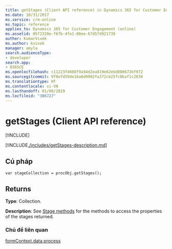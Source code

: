 ```yaml
---
title: getStages (Client API reference) in Dynamics 365 for Customer Engagement| MicrosoftDocs
ms.date: 10/31/2017
ms.service: crm-online
ms.topic: reference
applies_to: Dynamics 365 for Customer Engagement (online)
ms.assetid: 05f2320e-f6fb-4fe1-88ee-67d57d921738
author: KumarVivek
ms.author: kvivek
manager: amyla
search.audienceType:
- developer
search.app:
- D365CE
ms.openlocfilehash: c11223f4608f9a94d2ea819e62ebd800672bf972
ms.sourcegitcommit: 9f0efd59de16a6d9902fa372cb25fc0baf1c2838
ms.translationtype: HT
ms.contentlocale: vi-VN
ms.lasthandoff: 01/08/2019
ms.locfileid: "386727"
---
```

# <a name="getstages-client-api-reference"></a>getStages (Client API reference)

[!INCLUDE[](../../../../../includes/cc_applies_to_update_9_0_0.md)]

[!INCLUDE[./includes/getStages-description.md](./includes/getStages-description.md)]

## <a name="syntax"></a>Cú pháp

`var stageCollection = procObj.getStages();`

## <a name="returns"></a>Returns

**Type**: Collection. 

**Description**: See [Stage methods](../../formContext-data-process.md#stage-methods) for the methods to access the properties of the stages returned.

### <a name="related-topics"></a>Chủ đề liên quan

[formContext.data.process](../../formContext-data-process.md)
 


